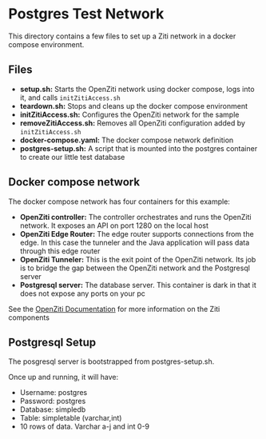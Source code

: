 # Postgres Test Network
This directory contains a few files to set up a Ziti network in a docker compose environment.

## Files
* **setup.sh:** Starts the OpenZiti network using docker compose, logs into it, and calls `initZitiAccess.sh`
* **teardown.sh:** Stops and cleans up the docker compose environment
* **initZitiAccess.sh:** Configures the OpenZiti network for the sample
* **removeZitiAccess.sh:** Removes all OpenZiti configuration added by `initZitiAccess.sh`
* **docker-compose.yaml:** The docker compose network definition
* **postgres-setup.sh:** A script that is mounted into the postgres container to create our little test database

## Docker compose network
The docker compose network has four containers for this example:
* **OpenZiti controller:** The controller orchestrates and runs the OpenZiti network.  It exposes an API on port 1280 on the local host
* **OpenZiti Edge Router:** The edge router supports connections from the edge.  In this case the tunneler and the Java application will pass data through this edge router
* **OpenZiti Tunneler:** This is the exit point of the OpenZiti network.  Its job is to bridge the gap between the OpenZiti network and the Postgresql server
* **Postgresql server:** The database server. This container is dark in that it does not expose any ports on your pc

See the [OpenZiti Documentation](https://openziti.github.io/ziti/overview.html) for more information on the Ziti components

## Postgresql Setup
The posgresql server is bootstrapped from postgres-setup.sh.

Once up and running, it will have:
* Username: postgres
* Password: postgres
* Database: simpledb
* Table: simpletable (varchar,int)
* 10 rows of data.  Varchar a-j and int 0-9
